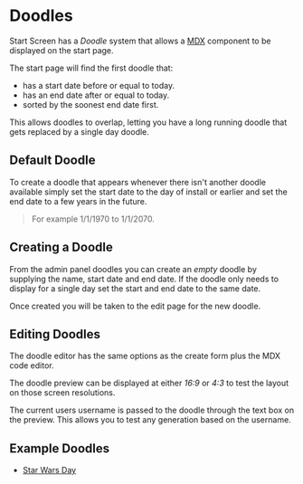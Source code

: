 # Doodles

Start Screen has a _Doodle_ system that allows a [MDX](/guides/working-with-mdx)
component to be displayed on the start page.

The start page will find the first doodle that:

- has a start date before or equal to today.
- has an end date after or equal to today.
- sorted by the soonest end date first.

This allows doodles to overlap, letting you have a long running doodle that gets
replaced by a single day doodle.

## Default Doodle

To create a doodle that appears whenever there isn't another doodle available
simply set the start date to the day of install or earlier and set the end date
to a few years in the future.

> For example 1/1/1970 to 1/1/2070.

## Creating a Doodle

From the admin panel doodles you can create an _empty_ doodle by supplying the
name, start date and end date. If the doodle only needs to display for a single
day set the start and end date to the same date.

Once created you will be taken to the edit page for the new doodle.

## Editing Doodles

The doodle editor has the same options as the create form plus the MDX code
editor.

The doodle preview can be displayed at either _16:9_ or _4:3_ to test the layout
on those screen resolutions.

The current users username is passed to the doodle through the text box on the
preview. This allows you to test any generation based on the username.

## Example Doodles

- [Star Wars Day](/features/doodles/star-wars-day)
